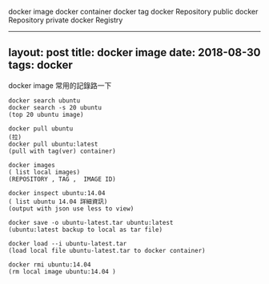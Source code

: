 docker image
docker container
docker tag
docker Repository public
docker Repository private
docker Registry


---
layout: post
title: docker image
date: 2018-08-30
tags: docker
---

docker image 常用的記錄路一下

```
docker search ubuntu
docker search -s 20 ubuntu 
(top 20 ubuntu image)
```

```
docker pull ubuntu 
(拉)
docker pull ubuntu:latest 
(pull with tag(ver) container)

docker images 
( list local images)
(REPOSITORY , TAG ,  IMAGE ID)
```

```
docker inspect ubuntu:14.04 
( list ubuntu 14.04 詳細資訊)
(output with json use less to view)
```

```
docker save -o ubuntu-latest.tar ubuntu:latest 
(ubuntu:latest backup to local as tar file)
```

```
docker load --i ubuntu-latest.tar
(load local file ubuntu-latest.tar to docker container)
```

```
docker rmi ubuntu:14.04 
(rm local image ubuntu:14.04 )
```
